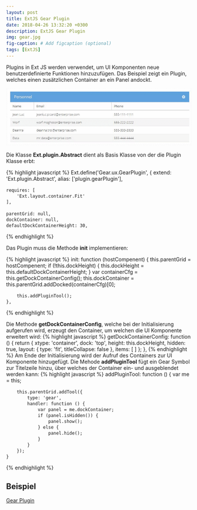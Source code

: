 ```yaml
---
layout: post
title: ExtJS Gear Plugin
date: 2018-04-26 13:32:20 +0300
description: ExtJS Gear Plugin
img: gear.jpg
fig-caption: # Add figcaption (optional)
tags: [ExtJS]
---
```

Plugins in Ext JS werden verwendet, um  UI Komponenten neue benutzerdefinierte Funktionen hinzuzuf&uuml;gen.
Das Beispiel zeigt ein Plugin, welches einen zus&auml;tzlichen Container an ein Panel andockt.

![Gear Plugin](https://raw.githubusercontent.com/mavento/Gear/master/resources/gear.gif "Gear Plugin")


Die Klasse **Ext.plugin.Abstract** dient als Basis Klasse von der die Plugin Klasse erbt:

{% highlight javascript %}
Ext.define('Gear.ux.GearPlugin', {
    extend: 'Ext.plugin.Abstract',
    alias: ['plugin.gearPlugin'],

    requires: [
        'Ext.layout.container.Fit'
    ],

    parentGrid: null,
    dockContainer: null,
    defaultDockContainerHeight: 30,
{% endhighlight %}

Das Plugin muss die Methode **init** implementieren:

{% highlight javascript %}
    init: function (hostCompenent) {
        this.parentGrid = hostCompenent;
        if (!this.dockHeight) {
            this.dockHeight = this.defaultDockContainerHeight;
        }
        var containerCfg = this.getDockContainerConfig();
        this.dockContainer = this.parentGrid.addDocked(containerCfg)[0];

        this.addPluginTool();
    },
{% endhighlight %}

Die Methode **getDockContainerConfig**, welche bei der Initialisierung aufgerufen wird, erzeugt den Container, um welchen die 
UI Komponente erweitert wird:
{% highlight javascript %}
getDockContainerConfig: function () {
        return {
            xtype: 'container',
            dock: 'top',
            height: this.dockHeight,
            hidden: true,
            layout: {
                type: 'fit',
                titleCollapse: false
            },
            items: [
            ]
        };
    },
{% endhighlight %}
Am Ende der Initialisierung wird der Aufruf des Containers zur UI Komponente hinzugef&uuml;gt. Die Mehode **addPluginTool**
f&uuml;gt ein Gear Symbol zur Titelzeile hinzu, &uuml;ber welches der Container ein- und ausgeblendet werden kann: 
{% highlight javascript %}
 addPluginTool: function () {
        var me = this;

        this.parentGrid.addTool({
            type: 'gear',
            handler: function () {
                var panel = me.dockContainer;
                if (panel.isHidden()) {
                    panel.show();
                } else {
                    panel.hide();
                }
            }
        });
    }
{% endhighlight %}

## Beispiel

[Gear Plugin](https://fiddle.sencha.com/#view/editor&fiddle/2fe0 "Sencha Fiddle")

